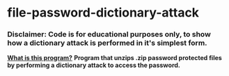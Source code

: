 # file-password-dictionary-attack
### Disclaimer: Code is for educational purposes only, to show how a dictionary attack is performed in it's simplest form. 
<ins>**What is this program?**</ins>
**Program that unzips .zip password protected files by performing a dictionary attack to access the password.**
